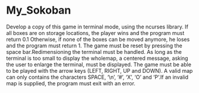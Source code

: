 # My_Sokoban

Develop a copy of this game in terminal mode, using the ncurses library. If all boxes are on storage locations, the player wins and the program must return 0.1
Otherwise, if none of the boxes can be moved anymore, he loses and the program must return 1.
The game must be reset by pressing the space bar.Redimensioning the terminal must be handled. As long as the terminal is too small to display the wholemap, a centered message, asking the user to enlarge the terminal, must be displayed. 
The game must be able to be played with the arrow keys (LEFT, RIGHT, UP and DOWN). 
A valid map can only contains the characters SPACE, ‘\n’, ‘#’, ‘X’, ‘O’ and ‘P’.If an invalid map is supplied, the program must exit with an error.
